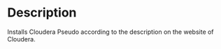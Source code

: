 Description
===========

Installs Cloudera Pseudo according to the description on the website of Cloudera.

